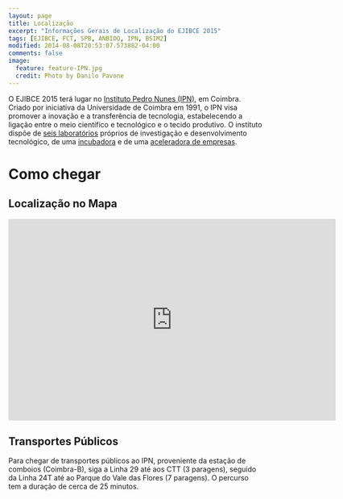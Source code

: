 ```yaml
---
layout: page
title: Localização
excerpt: "Informações Gerais de Localização do EJIBCE 2015"
tags: [EJIBCE, FCT, SPB, ANBIOQ, IPN, BSIM2]
modified: 2014-08-08T20:53:07.573882-04:00
comments: false
image:
  feature: feature-IPN.jpg
  credit: Photo by Danilo Pavone
---
```


O EJIBCE 2015 terá lugar no [Instituto Pedro Nunes (IPN)](https://www.ipn.pt), em Coimbra. Criado por
iniciativa da Universidade de Coimbra em 1991, o IPN visa promover a inovação e a transferência de
tecnologia, estabelecendo a ligação entre o meio científico e tecnológico e o tecido produtivo. O
instituto dispõe de [seis laboratórios](https://www.ipn.pt/laboratorios) próprios de investigação e
desenvolvimento tecnológico, de uma [incubadora](https://www.ipn.pt/incubadora) e de uma [aceleradora de empresas](https://www.ipn.pt/tecBis).

# Como chegar

## Localização no Mapa
<iframe src="https://www.google.com/maps/embed?pb=!1m18!1m12!1m3!1d3047.7610867329845!2d-8.416470685194067!3d40.19213007719353!2m3!1f0!2f0!3f0!3m2!1i1024!2i768!4f13.1!3m3!1m2!1s0xd22f996bd1626ef%3A0x62667da29126b7a5!2sINSTITUTO+PEDRO+NUNES!5e0!3m2!1sen!2spt!4v1444930197027" width="650" height="400" frameborder="0" style="border:0" allowfullscreen></iframe>

## Transportes Públicos
Para chegar de transportes públicos ao IPN, proveniente da estação de comboios (Coimbra-B), siga a
Linha 29 até aos CTT (3 paragens), seguido da Linha 24T até ao Parque do Vale das Flores (7 paragens).
O percurso tem a duração de cerca de 25 minutos.
